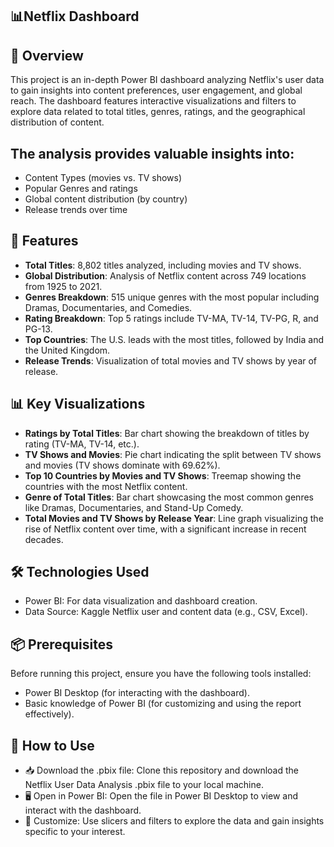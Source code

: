 ## 📊Netflix Dashboard
## 🎯 Overview
This project is an in-depth Power BI dashboard analyzing Netflix's user data to gain insights into content preferences, user engagement, and global reach. The dashboard features interactive visualizations and filters to explore data related to total titles, genres, ratings, and the geographical distribution of content.
## The analysis provides valuable insights into:

- Content Types (movies vs. TV shows)
- Popular Genres and ratings
- Global content distribution (by country)
- Release trends over time
## 🚀 Features

- **Total Titles**: 8,802 titles analyzed, including movies and TV shows.
- **Global Distribution**: Analysis of Netflix content across 749 locations from 1925 to 2021.
- **Genres Breakdown**: 515 unique genres with the most popular including Dramas, Documentaries, and Comedies.
- **Rating Breakdown**: Top 5 ratings include TV-MA, TV-14, TV-PG, R, and PG-13.
- **Top Countries**: The U.S. leads with the most titles, followed by India and the United Kingdom.
- **Release Trends**: Visualization of total movies and TV shows by year of release.
## 📊 Key Visualizations
- **Ratings by Total Titles**: Bar chart showing the breakdown of titles by rating (TV-MA, TV-14, etc.).
- **TV Shows and Movies**: Pie chart indicating the split between TV shows and movies (TV shows dominate with 69.62%).
- **Top 10 Countries by Movies and TV Shows**: Treemap showing the countries with the most Netflix content.
- **Genre of Total Titles**: Bar chart showcasing the most common genres like Dramas, Documentaries, and Stand-Up Comedy.
- **Total Movies and TV Shows by Release Year**: Line graph visualizing the rise of Netflix content over time, with a significant increase in recent decades.
## 🛠️ Technologies Used
- Power BI: For data visualization and dashboard creation.
- Data Source: Kaggle Netflix user and content data (e.g., CSV, Excel).
## 📦 Prerequisites
Before running this project, ensure you have the following tools installed:

- Power BI Desktop (for interacting with the dashboard).
- Basic knowledge of Power BI (for customizing and using the report effectively).
## 🚶 How to Use
- 📥 Download the .pbix file: Clone this repository and download the Netflix User Data Analysis .pbix file to your local machine.
- 🖥️ Open in Power BI: Open the file in Power BI Desktop to view and interact with the dashboard.
- 🔧 Customize: Use slicers and filters to explore the data and gain insights specific to your interest.
